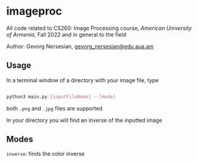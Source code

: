 # imageproc

All code related to CS260: Image Processing course, *American University of Armenia*, Fall 2022 and in general to the field

Author: Gevorg Nersesian, gevorg_nersesian@edu.aua.am    

## Usage

In a terminal window of a directory with your image file, type
```bash

python3 main.py [inputFileName] --[mode]

```
both ```.png``` and ```.jpg``` files are supported

In your directory you will find an inverse of the inputted image


## Modes

```inverse```: finds the color inverse
